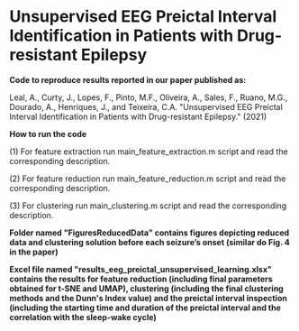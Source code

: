 # Unsupervised EEG Preictal Interval Identification in Patients with Drug-resistant Epilepsy

__Code to reproduce results reported in our paper published as:__

Leal, A., Curty, J., Lopes, F., Pinto, M.F., Oliveira, A., Sales, F., Ruano, M.G., Dourado, A., Henriques, J., and Teixeira, C.A. "Unsupervised EEG Preictal Interval Identification in Patients with Drug-resistant Epilepsy." (2021)

__How to run the code__

(1) For feature extraction run main_feature_extraction.m script and read the corresponding description.

(2) For feature reduction run main_feature_reduction.m script and read the corresponding description.

(3) For clustering run main_clustering.m script and read the corresponding description.


__Folder named "FiguresReducedData" contains figures depicting reduced data and clustering solution before each seizure’s onset (similar do Fig. 4 in the paper)__

__Excel file named "results_eeg_preictal_unsupervised_learning.xlsx" contains the results for feature reduction (including final parameters obtained for t-SNE and UMAP), clustering (including the final clustering methods and the Dunn's Index value) and the preictal interval inspection (including the starting time and duration of the preictal interval and the correlation with the sleep-wake cycle)__
